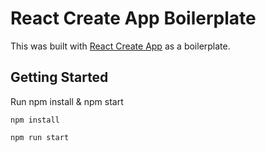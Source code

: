 # React Create App Boilerplate

This was built with [React Create App](https://github.com/facebookincubator/create-react-app) as a boilerplate.

## Getting Started
Run npm install & npm start

`npm install`

`npm run start`
